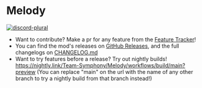 # Melody
[![discord-plural](https://cdn.jsdelivr.net/npm/@intergrav/devins-badges@3/assets/cozy/social/discord-plural_vector.svg)](https://discord.gg/hTTPbbnRGG)
- Want to contribute? Make a pr for any feature from the [Feature Tracker](https://github.com/orgs/Team-Symphony/projects/1/views/1)! 
- You can find the mod's releases on [GitHub Releases](https://github.com/Team-Symphony/Melody/releases), and the full changelogs on [CHANGELOG.md](https://github.com/Team-Symphony/Melody/blob/main/CHANGELOG.md)
- Want to try features before a release? Try out nightly builds! https://nightly.link/Team-Symphony/Melody/workflows/build/main?preview (You can replace "main" on the url with the name of any other branch to try a nightly build from that branch instead!)
